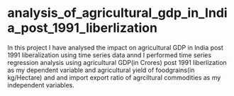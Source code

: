 # analysis_of_agricultural_gdp_in_India_post_1991_liberlization
In this project I have analysed the impact on agricultural GDP in India post 1991 liberalization using time series data annd I performed time series regression analysis using agricultural GDP(in Crores) post 1991 liberlization as my dependent variable and agricultural yield of foodgrains(in kg/Hectare) and and import export ratio of agrciltural commodities as my independent variables. 
